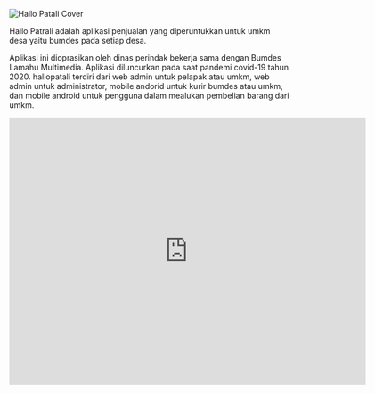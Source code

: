 ![Hallo Patali Cover](https://fn-code.github.io/portofolio/img/hp1.png)

Hallo Patrali adalah aplikasi penjualan yang diperuntukkan untuk umkm desa yaitu bumdes pada setiap desa.

Aplikasi ini dioprasikan oleh dinas perindak bekerja sama dengan Bumdes Lamahu Multimedia. Aplikasi diluncurkan pada saat pandemi covid-19 tahun 2020.
hallopatali terdiri dari web admin untuk pelapak atau umkm, web admin untuk administrator, mobile andorid untuk kurir bumdes atau umkm, dan mobile android untuk pengguna dalam mealukan pembelian barang dari umkm.

<iframe
    width="640"
    height="480"
    src="https://www.youtube.com/embed/UmX4kyB2wfg"
    frameborder="0"
    allow="autoplay; encrypted-media"
    allowfullscreen
>
</iframe>